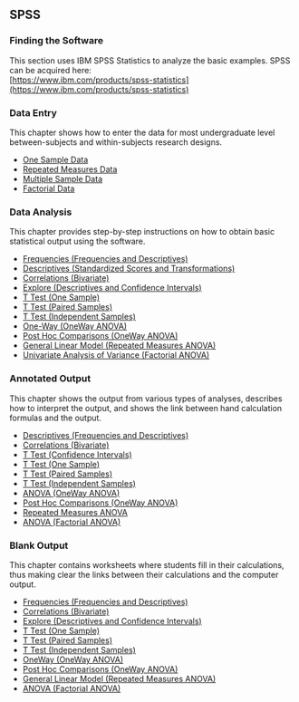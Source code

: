 ## SPSS

### Finding the Software

This section uses IBM SPSS Statistics to analyze the basic examples. SPSS can be acquired here:  
[https://www.ibm.com/products/spss-statistics](https://www.ibm.com/products/spss-statistics)

### Data Entry

This chapter shows how to enter the data for most undergraduate level between-subjects and within-subjects research designs.

- [One Sample Data](./data-entry/onesampledata.md)
- [Repeated Measures Data](./data-entry/repeateddata.md)
- [Multiple Sample Data](./data-entry/multiplesampledata.md)
- [Factorial Data](./data-entry/factorialdata.md)

### Data Analysis

This chapter provides step-by-step instructions on how to obtain basic statistical output using the software.

- [Frequencies (Frequencies and Descriptives)](./data-analysis/frequencies.md)
- [Descriptives (Standardized Scores and Transformations)](./data-analysis/standardized.md)
- [Correlations (Bivariate)](./data-analysis/correlations.md)
- [Explore (Descriptives and Confidence Intervals)](./data-analysis/intervals.md)
- [T Test (One Sample)](./data-analysis/onesample.md)
- [T Test (Paired Samples)](./data-analysis/paired.md)
- [T Test (Independent Samples)](./data-analysis/independent.md)
- [One-Way (OneWay ANOVA)](./data-analysis/oneway.md)
- [Post Hoc Comparisons (OneWay ANOVA)](./data-analysis/posthocs.md)
- [General Linear Model (Repeated Measures ANOVA)](./data-analysis/repeated.md)
- [Univariate Analysis of Variance (Factorial ANOVA)](./data-analysis/factorial.md)

### Annotated Output

This chapter shows the output from various types of analyses, describes how to interpret the output, and shows the link between hand calculation formulas and the output. 

- [Descriptives (Frequencies and Descriptives)](./annotated-output/descriptives.md)
- [Correlations (Bivariate)](./annotated-output/correlations.md)
- [T Test (Confidence Intervals)](./annotated-output/intervals.md)
- [T Test (One Sample)](./annotated-output/onesample.md)
- [T Test (Paired Samples)](./annotated-output/paired.md)
- [T Test (Independent Samples)](./annotated-output/independent.md)
- [ANOVA (OneWay ANOVA)](./annotated-output/oneway.md)
- [Post Hoc Comparisons (OneWay ANOVA)](./annotated-output/posthocs.md)
- [Repeated Measures ANOVA](./annotated-output/repeated.md)
- [ANOVA (Factorial ANOVA)](./annotated-output/factorial.md)

### Blank Output

This chapter contains worksheets where students fill in their calculations, thus making clear the links between their calculations and the computer output.

- [Frequencies (Frequencies and Descriptives)](./blank-output/frequencies.md)
- [Correlations (Bivariate)](./blank-output/correlations.md)
- [Explore (Descriptives and Confidence Intervals)](./blank-output/intervals.md)
- [T Test (One Sample)](./blank-output/onesample.md)
- [T Test (Paired Samples)](./blank-output/paired.md)
- [T Test (Independent Samples)](./blank-output/independent.md)
- [OneWay (OneWay ANOVA)](./blank-output/oneway.md)
- [Post Hoc Comparisons (OneWay ANOVA)](./blank-output/posthocs.md)
- [General Linear Model (Repeated Measures ANOVA)](./blank-output/repeated.md)
- [ANOVA (Factorial ANOVA)](./blank-output/factorial.md)
